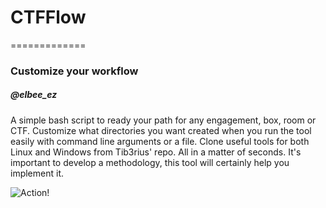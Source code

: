# CTFFlow
=============
### Customize your workflow
##### @elbee_ez

A simple bash script to ready your path for any engagement, box, room or CTF. Customize what directories you want created when you run the tool easily with command line arguments or a file.
Clone useful tools for both Linux and Windows from Tib3rius' repo. All in a matter of seconds. It's important to develop a methodology, this tool will certainly help you implement it.


![Action!](https://i.ibb.co/mzjsf3T/pic.png "example")
